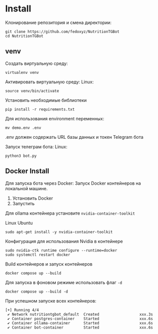 # Install

Клонирование репозитория и смена директории:
```
git clone https://github.com/fedoxyz/NutritionTGBot
cd NutritionTGBot
```

## venv

Создать виртуальную среду:
```
virtualenv venv
```

Активировать виртуальную среду:
Linux:
```
source venv/bin/activate
```

Установить необходимые библиотеки
```
pip install -r requirements.txt
```

Для использования environment переменных:
```
mv demo.env .env
```

.env должен содержать URL базы данных и токен Telegram бота

Запуск телеграм бота:
Linux:
```
python3 bot.py
```


## Docker Install
Для запуска бота через Docker:
Запуск Docker контейнеров на локальной машине.

1. Установить Docker
2. Запустить

Для ollama контейнера установите `nvidia-container-toolkit`

Linux Ubuntu
```
sudo apt-get install -y nvidia-container-toolkit
```

Конфигурация для использования Nvidia в контейнере 
```
sudo nvidia-ctk runtime configure --runtime=docker
sudo systemctl restart docker
```

Build контейнеров и запуск контейнеров
```
docker compose up --build
```
Для запуска в фоновом режиме использовать флаг `-d`
```
docker compose up --build -d
```

При успешном запуске всех контейнеров:
```
[+] Running 4/4
 ✔ Network nutritiontgbot_default  Created                  xxx.3s
 ✔ Container postgres-container    Started                  xxx.6s
 ✔ Container ollama-container      Started                  xxx.6s
 ✔ Container bot-container         Started                  xxx.6s
```

